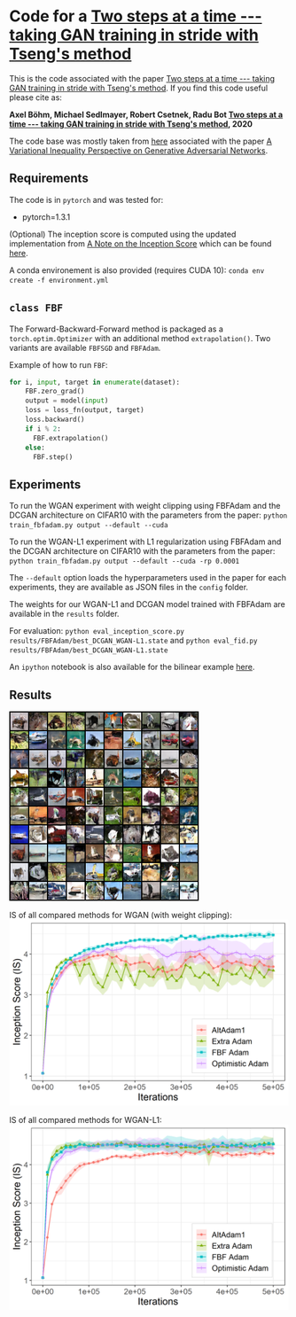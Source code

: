 # Code for a [Two steps at a time --- taking GAN training in stride with Tseng's method]()

This is the code associated with the paper [Two steps at a time --- taking GAN training in stride with Tseng's method]().
If you find this code useful please cite as:

**Axel Böhm, Michael Sedlmayer, Robert Csetnek, Radu Bot [Two steps at a time --- taking GAN training in stride with Tseng's method](), 2020**

The code base was mostly taken from [here](https://github.com/GauthierGidel/Variational-Inequality-GAN) associated with the paper [A Variational Inequality Perspective on Generative Adversarial Networks](https://arxiv.org/abs/1802.10551).

## Requirements

The code is in `pytorch` and was tested for:
- pytorch=1.3.1

(Optional) The inception score is computed using the updated implementation from [A Note on the Inception Score](https://arxiv.org/abs/1801.01973) which can be found [here](https://github.com/sbarratt/inception-score-pytorch).

A conda environement is also provided (requires CUDA 10):
`conda env create -f environment.yml`

## `class FBF`

The Forward-Backward-Forward method is packaged as a `torch.optim.Optimizer` with an additional method `extrapolation()`. Two variants are available `FBFSGD` and `FBFAdam`.

Example of how to run `FBF`:
```python
for i, input, target in enumerate(dataset):
    FBF.zero_grad()
    output = model(input)
    loss = loss_fn(output, target)
    loss.backward()
    if i % 2:
      FBF.extrapolation()
    else:
      FBF.step()
```

## Experiments

To run the WGAN experiment with weight clipping using FBFAdam and the DCGAN architecture on CIFAR10 with the parameters from the paper:
`python train_fbfadam.py output --default --cuda`

To run the WGAN-L1 experiment with L1 regularization using FBFAdam and the DCGAN architecture on CIFAR10 with the parameters from the paper:
`python train_fbfadam.py output --default --cuda -rp 0.0001`

The `--default` option loads the hyperparameters used in the paper for each experiments, they are available as JSON files in the `config` folder.

The weights for our WGAN-L1 and DCGAN model trained with FBFAdam are available in the `results` folder.

For evaluation:
`python eval_inception_score.py results/FBFAdam/best_DCGAN_WGAN-L1.state`
and
`python eval_fid.py results/FBFAdam/best_DCGAN_WGAN-L1.state`

An `ipython` notebook is also available for the bilinear example [here](bilinear_wgan_prox.ipynb).

## Results

![FBFAdam samples on CIFAR10 for DCGAN WGAN-L1](results/FBFAdam/best_DCGAN_WGAN-L1.png)

IS of all compared methods for WGAN (with weight clipping):
![IS for WGAN](results/IS_clip.png)

IS of all compared methods for WGAN-L1:
![IS for WGAN-L1](results/IS_prox.png)
